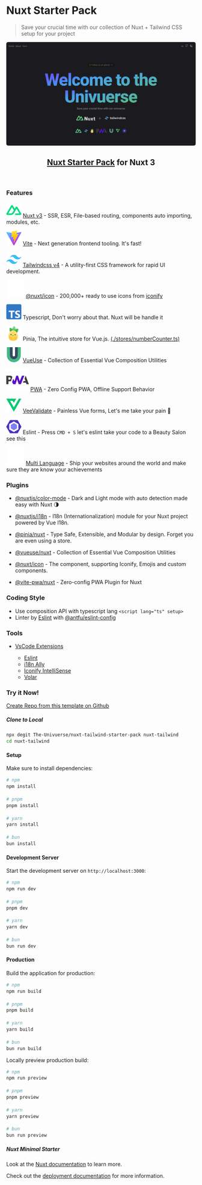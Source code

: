 # Nuxt Starter Pack

> Save your crucial time with our collection of Nuxt + Tailwind CSS setup for your project

<p align="center">
<img src="assets/image/univuerse.png" width="600" style="border-radius: 5px"  />
</p>

<h2 align="center">
<a href="https://github.com/The-Univuerse/nuxt-tailwind-starter-pack">Nuxt Starter Pack</a> for Nuxt 3
</h2>
<br>

### Features

![Nuxt](/assets/image/docAsset/nuxt.svg) [Nuxt v3](https://nuxt.com/) - SSR, ESR, File-based routing, components auto importing, modules, etc.

![Vite](/assets/image/docAsset/vite.svg) [Vite](https://vite.dev/) - Next generation frontend tooling. It's fast!

![Tailwind CSS v4](/assets/image/docAsset/tailwind.svg) [Tailwindcss v4](https://tailwindcss.com/) - A utility-first CSS framework for rapid UI development.

![@nuxt/icon](/assets/image/docAsset/nuxtIcon.svg) [@nuxt/icon](https://github.com/nuxt/icon) - 200,000+ ready to use icons from [iconify](https://icon-sets.iconify.design/)

![typescript](/assets/image/docAsset/typescript.svg) Typescript, Don't worry about that. Nuxt will be handle it

![pinia](/assets/image/docAsset/pinia.svg) Pinia, The intuitive store for Vue.js. [(./stores/numberCounter.ts)](https://github.com/The-Univuerse/nuxt-tailwind-starter-pack/blob/main/stores/numberCounter.ts)

![VueUse](/assets/image/docAsset/vueuse.svg) [VueUse](https://vueuse.org/) - Collection of Essential Vue Composition Utilities

![pwa](/assets/image/docAsset/pwa.svg) [PWA](https://vite-pwa-org.netlify.app/) - Zero Config PWA, Offline Support Behavior

![veevalidate](/assets/image/docAsset/veevalidate.svg) [VeeValidate](https://vee-validate.logaretm.com/v4/) - Painless Vue forms, Let's me take your pain 💪

![eslint](/assets/image/docAsset/eslint.svg) Eslint - Press <code>CMD + S</code> let's eslint take your code to a Beauty Salon see this

![multilanguage](/assets/image/docAsset/multilanguage.svg) [Multi Language](https://github.com/The-Univuerse/nuxt-tailwind-starter-pack/tree/main/i18n/locales) - Ship your websites around the world and make sure they are know your achievements

### Plugins

- [@nuxtjs/color-mode](https://color-mode.nuxtjs.org/) - Dark and Light mode with auto detection made easy with Nuxt 🌗

- [@nuxtjs/i18n](https://i18n.nuxtjs.org/) - I18n (Internationalization) module for your Nuxt project powered by Vue I18n.

- [@pinia/nuxt](https://pinia.vuejs.org/ssr/nuxt.html) - Type Safe, Extensible, and Modular by design. Forget you are even using a store.

- [@vueuse/nuxt](https://vueuse.org/guide/#nuxt) - Collection of Essential Vue Composition Utilities

- [@nuxt/icon](https://github.com/nuxt/icon) - The <Icon> component, supporting Iconify, Emojis and custom components.

- [@vite-pwa/nuxt](https://github.com/vite-pwa/nuxt) - Zero-config PWA Plugin for Nuxt

### Coding Style

- Use composition API with typescript lang `<script lang="ts" setup>`
- Linter by [Eslint](https://eslint.org/) with [@antfu/eslint-config](https://github.com/antfu/eslint-config)

### Tools

- [VsCode Extensions](https://github.com/The-Univuerse/nuxt-tailwind-starter-pack/blob/main/.vscode/extensions.json)

  - [Eslint](https://marketplace.visualstudio.com/items?itemName=dbaeumer.vscode-eslint)
  - [i18n Ally](https://marketplace.visualstudio.com/items?itemName=lokalise.i18n-ally)
  - [Iconify IntelliSense](https://marketplace.visualstudio.com/items?itemName=antfu.iconify)
  - [Volar](https://marketplace.visualstudio.com/items?itemName=Vue.volar)

### Try it Now!

[Create Repo from this template on Github](https://github.com/The-Univuerse/nuxt-tailwind-starter-pack/generate)

##### Clone to Local

```bash
npx degit The-Univuerse/nuxt-tailwind-starter-pack nuxt-tailwind
cd nuxt-tailwind
```

#### Setup

Make sure to install dependencies:

```bash
# npm
npm install

# pnpm
pnpm install

# yarn
yarn install

# bun
bun install
```

#### Development Server

Start the development server on `http://localhost:3000`:

```bash
# npm
npm run dev

# pnpm
pnpm dev

# yarn
yarn dev

# bun
bun run dev
```

#### Production

Build the application for production:

```bash
# npm
npm run build

# pnpm
pnpm build

# yarn
yarn build

# bun
bun run build
```

Locally preview production build:

```bash
# npm
npm run preview

# pnpm
pnpm preview

# yarn
yarn preview

# bun
bun run preview
```

##### Nuxt Minimal Starter

Look at the [Nuxt documentation](https://nuxt.com/docs/getting-started/introduction) to learn more.

Check out the [deployment documentation](https://nuxt.com/docs/getting-started/deployment) for more information.
